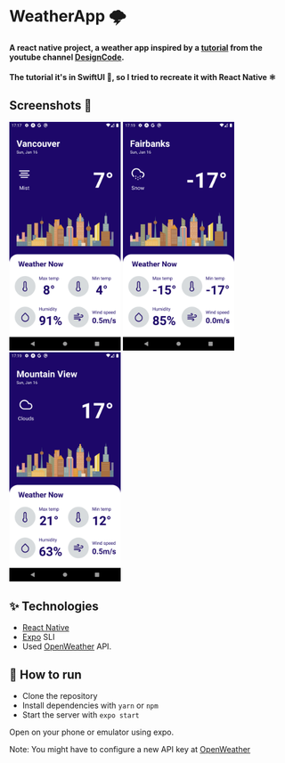 # WeatherApp 🌩
<h4>A react native project, a weather app inspired by a <a href="https://www.youtube.com/watch?v=X2W9MPjrIbk">tutorial</a> from the youtube channel <a href="https://www.youtube.com/c/DesignCodeTeam">DesignCode</a>.</h4>
<h4> The tutorial it's in SwiftUI 🍎, so I tried to recreate it with React Native ⚛</h4>
<h2> Screenshots 📸 </h2>
<p>
<img src="screenshots/1.png" heigth="500" width="200">
<img src="screenshots/2.png" heigth="500" width="200">
<img src="screenshots/3.png" heigth="500" width="200">
</p>

## ✨ Technologies
- [React Native](https://reactnative.dev/)
- [Expo](https://expo.dev/) SLI
- Used <a href="https://openweathermap.org/">OpenWeather</a> API.


## 🚀 How to run

- Clone the repository
- Install dependencies with `yarn` or `npm`
- Start the server with `expo start`

Open on your phone or emulator using expo.

Note: You might have to configure a new API key at [OpenWeather](https://openweathermap.org/)

